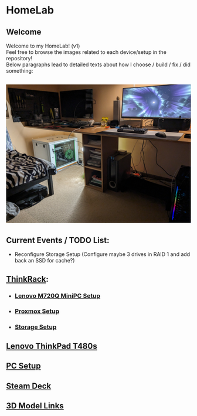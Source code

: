 # HomeLab
## Welcome
Welcome to my HomeLab! (v1)  
Feel free to browse the images related to each device/setup in the repository!  
Below paragraphs lead to detailed texts about how I choose / build / fix / did something:
## ![Full HomeLab/Setup](images/Room&#32;Setup/PXL_20231231_210041993&#32;-&#32;Copy.jpg)
## Current Events / TODO List: 
- Reconfigure Storage Setup (Configure maybe 3 drives in RAID 1 and add back an SSD for cache?)
## [ThinkRack](markdown/ThinkRack_Setup.md):
- ### [Lenovo M720Q MiniPC Setup](markdown/Lenovo_M720Q_Setup.md)
- ### [Proxmox Setup](markdown/Proxmox_Setup.md)
- ### [Storage Setup](markdown/Storage_Setup.md)
## [Lenovo ThinkPad T480s](markdown/Lenovo_ThinkPad_T480s_Setup.md)
## [PC Setup](markdown/PC_Setup.md)
## [Steam Deck](markdown/Steam_Deck_Setup.md)
## [3D Model Links](markdown/3D_Model_Links.md)
